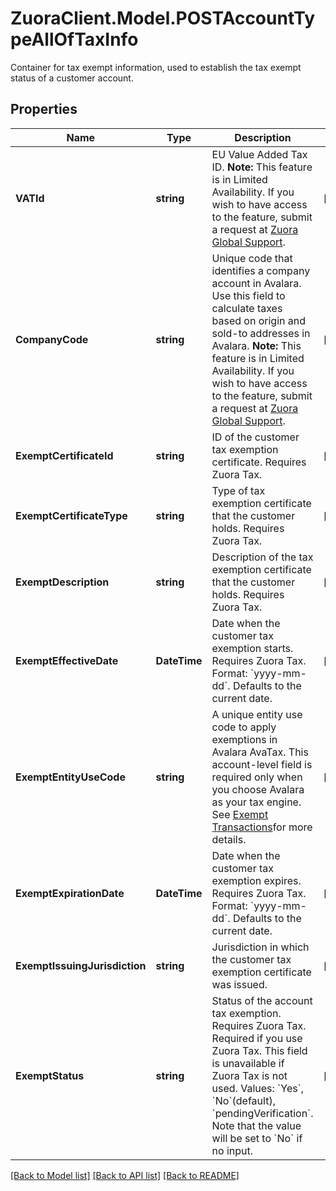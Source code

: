 # ZuoraClient.Model.POSTAccountTypeAllOfTaxInfo
Container for tax exempt information, used to establish the tax exempt status of a customer account. 

## Properties

Name | Type | Description | Notes
------------ | ------------- | ------------- | -------------
**VATId** | **string** | EU Value Added Tax ID.   **Note:** This feature is in Limited Availability. If you wish to have access to the feature, submit a request at [Zuora Global Support](https://support.zuora.com).  | [optional] 
**CompanyCode** | **string** | Unique code that identifies a company account in Avalara. Use this field to calculate taxes based on origin and sold-to addresses in Avalara.  **Note:** This feature is in Limited Availability. If you wish to have access to the feature, submit a request at [Zuora Global Support](https://support.zuora.com).   | [optional] 
**ExemptCertificateId** | **string** | ID of the customer tax exemption certificate. Requires Zuora Tax.  | [optional] 
**ExemptCertificateType** | **string** | Type of tax exemption certificate that the customer holds. Requires Zuora Tax.  | [optional] 
**ExemptDescription** | **string** | Description of the tax exemption certificate that the customer holds. Requires Zuora Tax.  | [optional] 
**ExemptEffectiveDate** | **DateTime** | Date when the customer tax exemption starts. Requires Zuora Tax.  Format: &#x60;yyyy-mm-dd&#x60;. Defaults to the current date.  | [optional] 
**ExemptEntityUseCode** | **string** | A unique entity use code to apply exemptions in Avalara AvaTax.  This account-level field is required only when you choose Avalara as your tax engine. See [Exempt Transactions](https://developer.avalara.com/avatax/handling-tax-exempt-customers/)for more details.  | [optional] 
**ExemptExpirationDate** | **DateTime** | Date when the customer tax exemption expires. Requires Zuora Tax.  Format: &#x60;yyyy-mm-dd&#x60;. Defaults to the current date.  | [optional] 
**ExemptIssuingJurisdiction** | **string** | Jurisdiction in which the customer tax exemption certificate was issued.  | [optional] 
**ExemptStatus** | **string** | Status of the account tax exemption. Requires Zuora Tax.  Required if you use Zuora Tax. This field is unavailable if Zuora Tax is not used.  Values: &#x60;Yes&#x60;, &#x60;No&#x60;(default), &#x60;pendingVerification&#x60;. Note that the value will be set to &#x60;No&#x60; if no input.  | [optional] 

[[Back to Model list]](../README.md#documentation-for-models) [[Back to API list]](../README.md#documentation-for-api-endpoints) [[Back to README]](../README.md)

